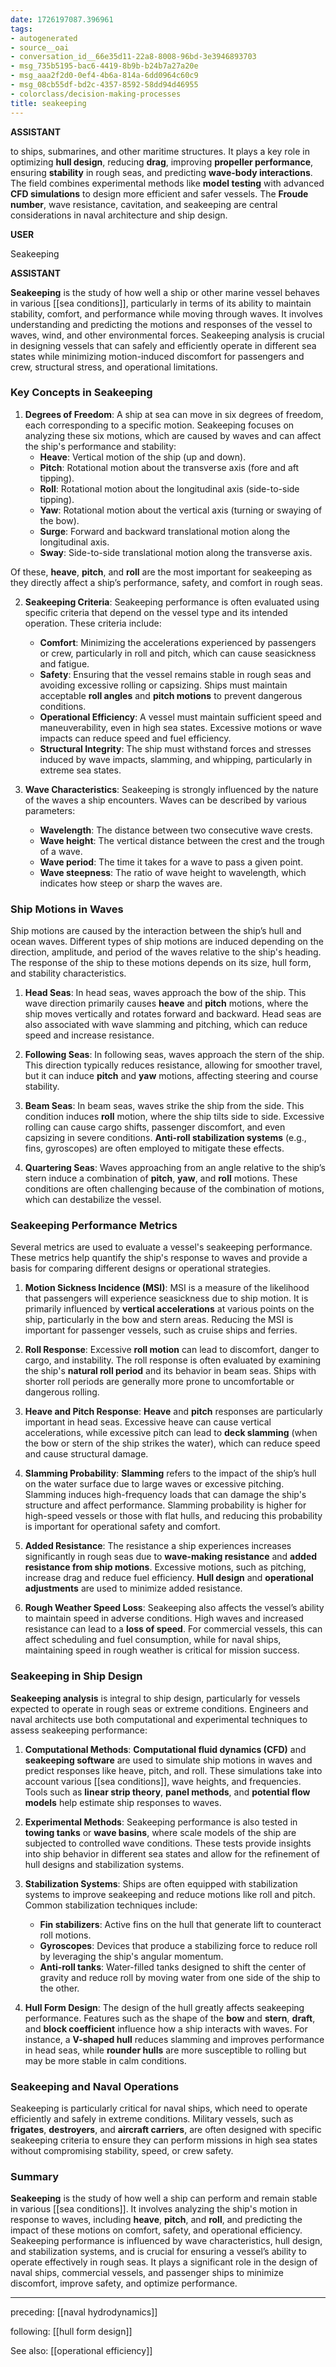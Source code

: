 ```yaml
---
date: 1726197087.396961
tags:
- autogenerated
- source__oai
- conversation_id__66e35d11-22a8-8008-96bd-3e3946893703
- msg_735b5195-bac6-4419-8b9b-b24b7a27a20e
- msg_aaa2f2d0-0ef4-4b6a-814a-6dd0964c60c9
- msg_08cb55df-bd2c-4357-8592-58dd94d46955
- colorclass/decision-making-processes
title: seakeeping
---
```


**ASSISTANT**

to ships, submarines, and other maritime structures. It plays a key role in optimizing **hull design**, reducing **drag**, improving **propeller performance**, ensuring **stability** in rough seas, and predicting **wave-body interactions**. The field combines experimental methods like **model testing** with advanced **CFD simulations** to design more efficient and safer vessels. The **Froude number**, wave resistance, cavitation, and seakeeping are central considerations in naval architecture and ship design.


**USER**

Seakeeping


**ASSISTANT**

**Seakeeping** is the study of how well a ship or other marine vessel behaves in various [[sea conditions]], particularly in terms of its ability to maintain stability, comfort, and performance while moving through waves. It involves understanding and predicting the motions and responses of the vessel to waves, wind, and other environmental forces. Seakeeping analysis is crucial in designing vessels that can safely and efficiently operate in different sea states while minimizing motion-induced discomfort for passengers and crew, structural stress, and operational limitations.

### Key Concepts in Seakeeping

1. **Degrees of Freedom**:
   A ship at sea can move in six degrees of freedom, each corresponding to a specific motion. Seakeeping focuses on analyzing these six motions, which are caused by waves and can affect the ship's performance and stability:
   - **Heave**: Vertical motion of the ship (up and down).
   - **Pitch**: Rotational motion about the transverse axis (fore and aft tipping).
   - **Roll**: Rotational motion about the longitudinal axis (side-to-side tipping).
   - **Yaw**: Rotational motion about the vertical axis (turning or swaying of the bow).
   - **Surge**: Forward and backward translational motion along the longitudinal axis.
   - **Sway**: Side-to-side translational motion along the transverse axis.

Of these, **heave**, **pitch**, and **roll** are the most important for seakeeping as they directly affect a ship’s performance, safety, and comfort in rough seas.

2. **Seakeeping Criteria**:
   Seakeeping performance is often evaluated using specific criteria that depend on the vessel type and its intended operation. These criteria include:
   - **Comfort**: Minimizing the accelerations experienced by passengers or crew, particularly in roll and pitch, which can cause seasickness and fatigue.
   - **Safety**: Ensuring that the vessel remains stable in rough seas and avoiding excessive rolling or capsizing. Ships must maintain acceptable **roll angles** and **pitch motions** to prevent dangerous conditions.
   - **Operational Efficiency**: A vessel must maintain sufficient speed and maneuverability, even in high sea states. Excessive motions or wave impacts can reduce speed and fuel efficiency.
   - **Structural Integrity**: The ship must withstand forces and stresses induced by wave impacts, slamming, and whipping, particularly in extreme sea states.

3. **Wave Characteristics**:
   Seakeeping is strongly influenced by the nature of the waves a ship encounters. Waves can be described by various parameters:
   - **Wavelength**: The distance between two consecutive wave crests.
   - **Wave height**: The vertical distance between the crest and the trough of a wave.
   - **Wave period**: The time it takes for a wave to pass a given point.
   - **Wave steepness**: The ratio of wave height to wavelength, which indicates how steep or sharp the waves are.

### Ship Motions in Waves

Ship motions are caused by the interaction between the ship’s hull and ocean waves. Different types of ship motions are induced depending on the direction, amplitude, and period of the waves relative to the ship's heading. The response of the ship to these motions depends on its size, hull form, and stability characteristics.

1. **Head Seas**:
   In head seas, waves approach the bow of the ship. This wave direction primarily causes **heave** and **pitch** motions, where the ship moves vertically and rotates forward and backward. Head seas are also associated with wave slamming and pitching, which can reduce speed and increase resistance.

2. **Following Seas**:
   In following seas, waves approach the stern of the ship. This direction typically reduces resistance, allowing for smoother travel, but it can induce **pitch** and **yaw** motions, affecting steering and course stability.

3. **Beam Seas**:
   In beam seas, waves strike the ship from the side. This condition induces **roll** motion, where the ship tilts side to side. Excessive rolling can cause cargo shifts, passenger discomfort, and even capsizing in severe conditions. **Anti-roll stabilization systems** (e.g., fins, gyroscopes) are often employed to mitigate these effects.

4. **Quartering Seas**:
   Waves approaching from an angle relative to the ship’s stern induce a combination of **pitch**, **yaw**, and **roll** motions. These conditions are often challenging because of the combination of motions, which can destabilize the vessel.

### Seakeeping Performance Metrics

Several metrics are used to evaluate a vessel's seakeeping performance. These metrics help quantify the ship's response to waves and provide a basis for comparing different designs or operational strategies.

1. **Motion Sickness Incidence (MSI)**:
   MSI is a measure of the likelihood that passengers will experience seasickness due to ship motion. It is primarily influenced by **vertical accelerations** at various points on the ship, particularly in the bow and stern areas. Reducing the MSI is important for passenger vessels, such as cruise ships and ferries.

2. **Roll Response**:
   Excessive **roll motion** can lead to discomfort, danger to cargo, and instability. The roll response is often evaluated by examining the ship's **natural roll period** and its behavior in beam seas. Ships with shorter roll periods are generally more prone to uncomfortable or dangerous rolling.

3. **Heave and Pitch Response**:
   **Heave** and **pitch** responses are particularly important in head seas. Excessive heave can cause vertical accelerations, while excessive pitch can lead to **deck slamming** (when the bow or stern of the ship strikes the water), which can reduce speed and cause structural damage.

4. **Slamming Probability**:
   **Slamming** refers to the impact of the ship’s hull on the water surface due to large waves or excessive pitching. Slamming induces high-frequency loads that can damage the ship's structure and affect performance. Slamming probability is higher for high-speed vessels or those with flat hulls, and reducing this probability is important for operational safety and comfort.

5. **Added Resistance**:
   The resistance a ship experiences increases significantly in rough seas due to **wave-making resistance** and **added resistance from ship motions**. Excessive motions, such as pitching, increase drag and reduce fuel efficiency. **Hull design** and **operational adjustments** are used to minimize added resistance.

6. **Rough Weather Speed Loss**:
   Seakeeping also affects the vessel’s ability to maintain speed in adverse conditions. High waves and increased resistance can lead to a **loss of speed**. For commercial vessels, this can affect scheduling and fuel consumption, while for naval ships, maintaining speed in rough weather is critical for mission success.

### Seakeeping in Ship Design

**Seakeeping analysis** is integral to ship design, particularly for vessels expected to operate in rough seas or extreme conditions. Engineers and naval architects use both computational and experimental techniques to assess seakeeping performance:

1. **Computational Methods**:
   **Computational fluid dynamics (CFD)** and **seakeeping software** are used to simulate ship motions in waves and predict responses like heave, pitch, and roll. These simulations take into account various [[sea conditions]], wave heights, and frequencies. Tools such as **linear strip theory**, **panel methods**, and **potential flow models** help estimate ship responses to waves.

2. **Experimental Methods**:
   Seakeeping performance is also tested in **towing tanks** or **wave basins**, where scale models of the ship are subjected to controlled wave conditions. These tests provide insights into ship behavior in different sea states and allow for the refinement of hull designs and stabilization systems.

3. **Stabilization Systems**:
   Ships are often equipped with stabilization systems to improve seakeeping and reduce motions like roll and pitch. Common stabilization techniques include:
   - **Fin stabilizers**: Active fins on the hull that generate lift to counteract roll motions.
   - **Gyroscopes**: Devices that produce a stabilizing force to reduce roll by leveraging the ship's angular momentum.
   - **Anti-roll tanks**: Water-filled tanks designed to shift the center of gravity and reduce roll by moving water from one side of the ship to the other.

4. **Hull Form Design**:
   The design of the hull greatly affects seakeeping performance. Features such as the shape of the **bow** and **stern**, **draft**, and **block coefficient** influence how a ship interacts with waves. For instance, a **V-shaped hull** reduces slamming and improves performance in head seas, while **rounder hulls** are more susceptible to rolling but may be more stable in calm conditions.

### Seakeeping and Naval Operations

Seakeeping is particularly critical for naval ships, which need to operate efficiently and safely in extreme conditions. Military vessels, such as **frigates**, **destroyers**, and **aircraft carriers**, are often designed with specific seakeeping criteria to ensure they can perform missions in high sea states without compromising stability, speed, or crew safety.

### Summary

**Seakeeping** is the study of how well a ship can perform and remain stable in various [[sea conditions]]. It involves analyzing the ship's motion in response to waves, including **heave**, **pitch**, and **roll**, and predicting the impact of these motions on comfort, safety, and operational efficiency. Seakeeping performance is influenced by wave characteristics, hull design, and stabilization systems, and is crucial for ensuring a vessel’s ability to operate effectively in rough seas. It plays a significant role in the design of naval ships, commercial vessels, and passenger ships to minimize discomfort, improve safety, and optimize performance.


---

preceding: [[naval hydrodynamics]]  


following: [[hull form design]]

See also: [[operational efficiency]]